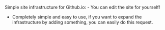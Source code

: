 Simple site infrastructure for Github.io: - You can edit the site for yourself!
- Completely simple and easy to use, if you want to expand the infrastructure by adding something, you can easily do this request.
